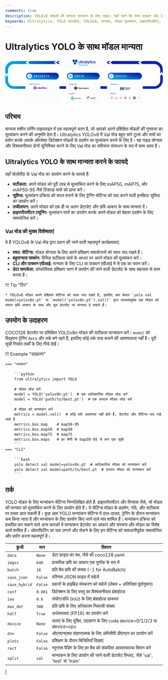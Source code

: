 ```yaml
---
comments: true
description: YOLOv8 मॉडलों की मान्यता सत्यापन के लिए गाइड। यहाँ जानें कि कैसे पायथन और CLI उदाहरणों के साथ परीक्षण सेटिंग्स और मापों का उपयोग करके अपने YOLO मॉडलों के प्रदर्शन का मूल्यांकन करें।
keywords: Ultralytics, YOLO दस्तावेज़, YOLOv8, मान्यता, मॉडल मूल्यांकन, हाइपरपैरामीटर, सटीकता, माप, पायथन, सीएलआई
---
```


# Ultralytics YOLO के साथ मॉडल मान्यता

<img width="1024" src="https://github.com/ultralytics/assets/raw/main/yolov8/banner-integrations.png" alt="Ultralytics YOLO पारिस्थितिकी और एकीकरण">

## परिचय

मान्यता मशीन लर्निंग पाइपलाइन में एक महत्वपूर्ण चरण है, जो आपको अपने प्रशिक्षित मॉडलों की गुणवत्ता का मूल्यांकन करने की अनुमति देता है। Ultralytics YOLOv8 में Val मोड बहुत सारे टूल्स और मापों का प्रयोग करके आपके ऑब्जेक्ट डिटेक्शन मॉडलों के प्रदर्शन का मूल्यांकन करने के लिए है। यह गाइड योग्यता और विश्वसनीयता दोनों सुनिश्चित करने के लिए Val मोड का सविस्तर संसाधन के रूप में काम आता है।

## Ultralytics YOLO के साथ मान्यता करने के फायदे

यहाँ योलोवी8 के Val मोड का उपयोग करने के फायदे हैं:

- **सटीकता:** अपने मॉडल को पूरी तरह से मूल्यांकित करने के लिए mAP50, mAP75, और mAP50-95 जैसे टिकाऊ मापों को प्राप्त करें।
- **सुविधा:** मूल्यांकन प्रक्रिया को सरल बनाने के लिए ट्रेनिंग सेटिंग्स को याद करने वाली इनबिल्ट सुविधा का उपयोग करें।
- **लचीलापन:** अपने मॉडल को एक ही या अलग डेटासेट और छवि आकार के साथ मान्यता दें।
- **हाइपरपैरामीटर ट्यूनिंग:** मूल्यांकन मापों का उपयोग करके अपने मॉडल को बेहतर प्रदर्शन के लिए समायोजित करें।

### Val मोड की मुख्य विशेषताएं

ये हैं YOLOv8 के Val मोड द्वारा प्रदान की जाने वाली महत्वपूर्ण कार्यक्षमताएं:

- **स्वत: सेटिंग्स:** मॉडल योग्यता के लिए अपने प्रशिक्षण समायोजनों को स्वतः याद रखते हैं।
- **बहुमान्यता समर्थन:** विभिन्न सटीकता मापों के आधार पर अपने मॉडल की मूल्यांकन करें।
- **CLI और पायथन एपीआई:** मान्यता के लिए CLI या पायथन एपीआई में से एक का चयन करें।
- **डेटा सम्पर्कता:** कोकोविवक प्रशिक्षण चरण में उपयोग की जाने वाली डेटासेट के साथ सहजता से काम करता है।

!!! Tip "टिप"

    * YOLOv8 मॉडल अपने प्रशिक्षण सेटिंग्स को स्वतः याद रखते हैं, इसलिए आप केवल `yolo val model=yolov8n.pt` या `model('yolov8n.pt').val()` द्वारा सरलतापूर्वक एक मॉडल को समान छवि आकार के साथ और मूल डेटासेट पर मान्यता दे सकते हैं।

## उपयोग के उदाहरण

COCO128 डेटासेट पर प्रशिक्षित YOLOv8n मॉडल की सटीकता मान्यांकन करें। `model` को विद्यमान ट्रेनिंग `data` और तर्क बने रहते हैं, इसलिए कोई तर्क पास कराने की आवश्यकता नहीं है। पूरी सूची निर्यात तर्कों के लिए नीचे देखें।

!!! Example "उदाहरण"

    === "पायथन"

        ```python
        from ultralytics import YOLO

        # मॉडल लोड करें
        model = YOLO('yolov8n.pt')  # एक आधिकारिक मॉडल लोड करें
        model = YOLO('path/to/best.pt')  # एक कस्टम मॉडल लोड करें

        # मॉडल को मान्यांकन करें
        metrics = model.val()  # कोई तर्क आवश्यक नहीं होते हैं, डेटासेट और सेटिंग्स याद रखे जाते हैं
        metrics.box.map    # map50-95
        metrics.box.map50  # map50
        metrics.box.map75  # map75
        metrics.box.maps   # हर श्रेणी के map50-95 से बना एक सूची
        ```
    === "CLI"

        ```bash
        yolo detect val model=yolov8n.pt  # आधिकारिक मॉडल को मान्यांकन करें
        yolo detect val model=path/to/best.pt  # कस्टम मॉडल को मान्यांकन करें
        ```

## तर्क

YOLO मॉडल के लिए मान्यांकन सेटिंग्स निम्नलिखित होते हैं: हाइपरपैरामीटर और विन्यास जैसे, जो मॉडल की मान्यता को मूल्यांकित करने के लिए उपयोग होते हैं। ये सेटिंग्स मॉडल के प्रदर्शन, गति, और सटीकता पर प्रभाव डाल सकती हैं। कुछ आम YOLO मान्यांकन सेटिंग्स में दाल-दालत, ट्रेनिंग के दौरान मान्यांकन कब किया जाता है और मान्यांकन के लिए उपयोग किए जाने वाले माप शामिल हैं। मान्यांकन प्रक्रिया को प्रभावित कर सकने वाले अन्य कारकों में मान्यांकन डेटासेट का आकार और संरचना और मॉडल का विशेष कार्य शामिल हैं। ओवरफिटिंग का पता लगाने और रोकने के लिए इन सेटिंग्स को सावधानीपूर्वक समायोजित और प्रयोग करना महत्वपूर्ण है।

| कुंजी         | मान     | विवरण                                                                              |
|---------------|---------|------------------------------------------------------------------------------------|
| `data`        | `None`  | डेटा फ़ाइल का पथ, जैसे की coco128.yaml                                             |
| `imgsz`       | `640`   | प्रारूपिक छवि का आकार एक पूर्णांक के रूप में                                       |
| `batch`       | `16`    | प्रति बैच छवि की संख्या (-1 for AutoBatch)                                         |
| `save_json`   | `False` | परिणाम JSON फ़ाइल में सहेजें                                                       |
| `save_hybrid` | `False` | प्रकारों के हाइब्रिड संस्करण को सहेजें (लेबल + अतिरिक्त पूर्वानुमान)               |
| `conf`        | `0.001` | डिटेक्शन के लिए वस्तु का विश्वसनीयता थ्रेशहोल्ड                                    |
| `iou`         | `0.6`   | संयोग/संधि (IoU) के लिए थ्रेशहोल्ड डाकघर                                           |
| `max_det`     | `300`   | प्रति छवि के लिए अधिकतम निकासी संख्या                                              |
| `half`        | `True`  | अर्धसरलता (FP16) का उपयोग करें                                                     |
| `device`      | `None`  | चलाएं के लिए युक्ति, उदाहरण के लिए cuda device=0/1/2/3 या device=cpu               |
| `dnn`         | `False` | ओएनएनएक्स संज्ञानात्मक के लिए ओपेंसीवी डीएनएन का उपयोग करें                        |
| `plots`       | `False` | प्रशिक्षण के दौरान चित्रितियाँ दिखाएं                                              |
| `rect`        | `False` | न्यूनतम पैडिंग के लिए हर बैच को संकलित आयताकारक विमान करें                         |
| `split`       | `val`   | मान्यांकन के लिए उपयोग की जाने वाली डेटासेट स्प्लिट, जैसे 'val', 'test' या 'train' |
|
